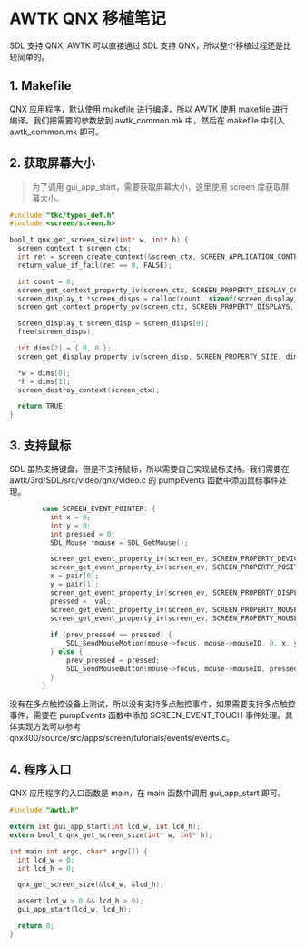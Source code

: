 # AWTK QNX 移植笔记

SDL 支持 QNX, AWTK 可以直接通过 SDL 支持 QNX，所以整个移植过程还是比较简单的。

## 1. Makefile 

QNX 应用程序，默认使用 makefile 进行编译，所以 AWTK 使用 makefile 进行编译。我们把需要的参数放到 awtk_common.mk 中，然后在 makefile 中引入 awtk_common.mk 即可。

## 2. 获取屏幕大小

> 为了调用 gui_app_start，需要获取屏幕大小，这里使用 screen 库获取屏幕大小。

```c
#include "tkc/types_def.h"
#include <screen/screen.h>

bool_t qnx_get_screen_size(int* w, int* h) {
  screen_context_t screen_ctx;
  int ret = screen_create_context(&screen_ctx, SCREEN_APPLICATION_CONTEXT);
  return_value_if_fail(ret == 0, FALSE);

  int count = 0;
  screen_get_context_property_iv(screen_ctx, SCREEN_PROPERTY_DISPLAY_COUNT, &count);
  screen_display_t *screen_disps = calloc(count, sizeof(screen_display_t));
  screen_get_context_property_pv(screen_ctx, SCREEN_PROPERTY_DISPLAYS, (void **)screen_disps);

  screen_display_t screen_disp = screen_disps[0];
  free(screen_disps);

  int dims[2] = { 0, 0 };
  screen_get_display_property_iv(screen_disp, SCREEN_PROPERTY_SIZE, dims);

  *w = dims[0];
  *h = dims[1];
  screen_destroy_context(screen_ctx);

  return TRUE;
}
```

## 3. 支持鼠标

SDL 虽热支持键盘，但是不支持鼠标，所以需要自己实现鼠标支持。我们需要在 awtk/3rd/SDL/src/video/qnx/video.c 的 pumpEvents 函数中添加鼠标事件处理。

```c
        case SCREEN_EVENT_POINTER: {
          int x = 0;
          int y = 0;
          int pressed = 0;
          SDL_Mouse *mouse = SDL_GetMouse();

          screen_get_event_property_iv(screen_ev, SCREEN_PROPERTY_DEVICE, &val);
          screen_get_event_property_iv(screen_ev, SCREEN_PROPERTY_POSITION, pair);
          x = pair[0];
          y = pair[1];
          screen_get_event_property_iv(screen_ev, SCREEN_PROPERTY_DISPLACEMENT, pair);
          pressed =  val;
          screen_get_event_property_iv(screen_ev, SCREEN_PROPERTY_MOUSE_HORIZONTAL_WHEEL, &val);
          screen_get_event_property_iv(screen_ev, SCREEN_PROPERTY_MOUSE_WHEEL, &val);
    
          if (prev_pressed == pressed) {
              SDL_SendMouseMotion(mouse->focus, mouse->mouseID, 0, x, y); 
          } else {
              prev_pressed = pressed;
              SDL_SendMouseButton(mouse->focus, mouse->mouseID, pressed ? SDL_PRESSED : SDL_RELEASED, 1); 
          }   
        }  
```

 没有在多点触控设备上测试，所以没有支持多点触控事件，如果需要支持多点触控事件，需要在 pumpEvents 函数中添加 SCREEN_EVENT_TOUCH 事件处理。具体实现方法可以参考 qnx800/source/src/apps/screen/tutorials/events/events.c。

## 4. 程序入口

QNX 应用程序的入口函数是 main，在 main 函数中调用 gui_app_start 即可。

```c
#include "awtk.h"

extern int gui_app_start(int lcd_w, int lcd_h);
extern bool_t qnx_get_screen_size(int* w, int* h);

int main(int argc, char* argv[]) {
  int lcd_w = 0;
  int lcd_h = 0;

  qnx_get_screen_size(&lcd_w, &lcd_h);

  assert(lcd_w > 0 && lcd_h > 0);
  gui_app_start(lcd_w, lcd_h);

  return 0;
}
```